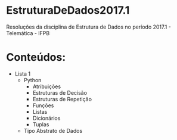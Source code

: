 # EstruturaDeDados2017.1
Resoluções da disciplina de Estrutura de Dados no período 2017.1 - Telemática - IFPB
# 
# Conteúdos: 
  - Lista 1
     - Python
        - Atribuições
        - Estruturas de Decisão
        - Estruturas de Repetição
        - Funções
        - Listas
        - Dicionários
        - Tuplas
     - Tipo Abstrato de Dados

